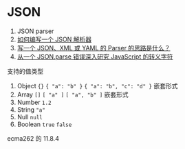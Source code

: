 # JSON

1. JSON parser
1. [如何编写一个 JSON 解析器](https://www.liaoxuefeng.com/article/994977272296736)
1. [写一个 JSON、XML 或 YAML 的 Parser 的思路是什么？](https://www.zhihu.com/question/24640264)
1. [从一个 JSON.parse 错误深入研究 JavaScript 的转义字符](https://zhuanlan.zhihu.com/p/31030352)

支持的值类型

1. Object `{}` `{ "a": "b" }` `{ "a": "b", "c": "d" }` 嵌套形式
1. Array `[]` `[ "a" ]` `[ "a", "b" ]` 嵌套形式
1. Number `1.2`
1. String `"a"`
1. Null `null`
1. Boolean `true` `false`

ecma262 的 11.8.4
